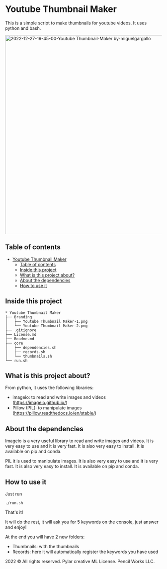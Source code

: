# Youtube Thumbnail Maker
This is a simple script to make thumbnails for youtube videos. It uses python and bash.

<img width="640" alt="2022-12-27-19-45-00-Youtube Thumbnail-Maker by-miguelgargallo" src="https://user-images.githubusercontent.com/5947268/209715445-6ddb0268-7850-4526-9353-800b4ef31d1b.png">

## Table of contents
- [Youtube Thumbnail Maker](#youtube-thumbnail-maker)
  - [Table of contents](#table-of-contents)
  - [Inside this project](#inside-this-project)
  - [What is this project about?](#what-is-this-project-about)
  - [About the dependencies](#about-the-dependencies)
  - [How to use it](#how-to-use-it)

## Inside this project

```
* Youtube Thumbnail Maker
├── Branding
│   ├── Youtube Thumbnail Maker-1.png
│   └── Youtube Thumbnail Maker-2.png
├── .gitignore
├── License.md
├── Readme.md
├── core
│   ├── dependencies.sh
│   ├── records.sh
│   └── thumbnails.sh
└── run.sh
```

## What is this project about?

From python, it uses the following libraries:
- imageio: to read and write images and videos (https://imageio.github.io/)
- Pillow (PIL): to manipulate images (https://pillow.readthedocs.io/en/stable/)

## About the dependencies

Imageio is a very useful library to read and write images and videos. It is very easy to use and it is very fast. It is also very easy to install. It is available on pip and conda.

PIL it is used to manipulate images. It is also very easy to use and it is very fast. It is also very easy to install. It is available on pip and conda.

## How to use it
Just run
```
./run.sh
```

That's it!

It will do the rest, it will ask you for 5 keywords on the console, just answer and enjoy!

At the end you will have 2 new folders:
- Thumbnails: with the thumbnails
- Records: here it will automatically register the keywords you have used

2022 © All rights reserved. Pylar creative ML License. Pencil Works LLC.
